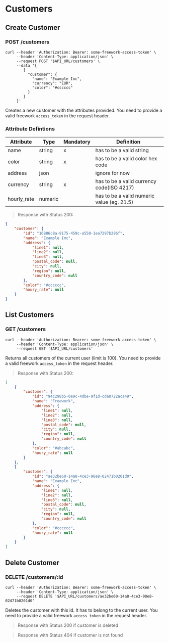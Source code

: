 # Customers

## Create Customer
### POST /customers

```shell
curl --header 'Authorization: Bearer: some-freework-access-token' \
     --header 'Content-Type: application/json' \
     --request POST '$API_URL/customers' \
     --data '{
        {
          "customer": {
            "name": "Example Inc",
            "currency": "EUR",
            "color": "#cccccc"
          }
        }
     }'
```

Creates a new customer with the attributes provided.
You need to provide a valid freework `access_token` in the request header.

### Attribute Defintions

Attribute	| Type | Mandatory |Definition
----------|------|-----------|----------
name | string | x | has to be a valid string
color | string | x  | has to be a valid color hex code
address | json | | ignore for now
currency | string | x | has to be a valid currency code(ISO 4217)
hourly_rate | numeric | | has to be a valid numeric value (eg. 21.5)

> Response with Status 200:

```json
{
    "customer": {
        "id": "16886c8a-9175-459c-a550-1ea7297b296f",
        "name": "Example Inc",
        "address": {
            "line1": null,
            "line2": null,
            "line3": null,
            "postal_code": null,
            "city": null,
            "region": null,
            "country_code": null
        },
        "color": "#cccccc",
        "houry_rate": null
    }
}
```

## List Customers
### GET /customers

```shell
curl --header 'Authorization: Bearer: some-freework-access-token' \
     --header 'Content-Type: application/json' \
     --request GET '$API_URL/customers'
```

Returns all customers of the current user (limit is 100).
You need to provide a valid freework `access_token` in the request header.

> Response with Status 200:

```json
[
    {
        "customer": {
            "id": "94c298b5-0e9c-4dbe-9f1d-cda0722aca49",
            "name": "Freework",
            "address": {
                "line1": null,
                "line2": null,
                "line3": null,
                "postal_code": null,
                "city": null,
                "region": null,
                "country_code": null
            },
            "color": "#abcabc",
            "houry_rate": null
        }
    },
    {
        "customer": {
            "id": "ae32be60-14a8-4ce3-98e8-02471b0201d0",
            "name": "Example Inc",
            "address": {
                "line1": null,
                "line2": null,
                "line3": null,
                "postal_code": null,
                "city": null,
                "region": null,
                "country_code": null
            },
            "color": "#cccccc",
            "houry_rate": null
        }
    }
]
```

## Delete Customer
### DELETE /customers/:id

```shell
curl --header 'Authorization: Bearer: some-freework-access-token' \
     --header 'Content-Type: application/json' \
     --request DELETE '$API_URL/customers/ae32be60-14a8-4ce3-98e8-02471b0201d0'
```

Deletes the customer with this id. It has to belong to the current user.
You need to provide a valid freework `access_token` in the request header.

> Response with Status 200 if customer is deleted

> Response with Status 404 if customer is not found
